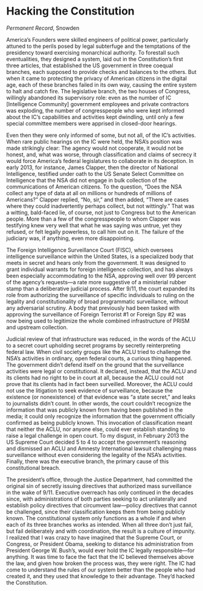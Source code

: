# Hacking the Constitution

*Permanent Record*, Snowden

America’s Founders were skilled engineers of political power,
particularly attuned to the perils posed by legal subterfuge and the
temptations of the presidency toward exercising monarchical
authority. To forestall such eventualities, they designed a system,
laid out in the Constitution’s first three articles, that established
the US government in three coequal branches, each supposed to provide
checks and balances to the others. But when it came to protecting the
privacy of American citizens in the digital age, each of these
branches failed in its own way, causing the entire system to halt and
catch fire.  The legislative branch, the two houses of Congress,
willingly abandoned its supervisory role: even as the number of IC
[Intelligence Community] government employees and private contractors
was exploding, the number of congresspeople who were kept informed
about the IC’s capabilities and activities kept dwindling, until only
a few special committee members were apprised in closed-door hearings.

Even then they were only informed of some, but not all, of the IC’s
activities. When rare public hearings on the IC were held, the NSA’s
position was made strikingly clear: The agency would not cooperate, it
would not be honest, and, what was worse, through classification and
claims of secrecy it would force America’s federal legislatures to
collaborate in its deception. In early 2013, for instance, James
Clapper, then the director of National Intelligence, testified under
oath to the US Senate Select Committee on Intelligence that the NSA
did not engage in bulk collection of the communications of American
citizens. To the question, “Does the NSA collect any type of data at
all on millions or hundreds of millions of Americans?” Clapper
replied, “No, sir,” and then added, “There are cases where they could
inadvertently perhaps collect, but not wittingly.” That was a witting,
bald-faced lie, of course, not just to Congress but to the American
people. More than a few of the congresspeople to whom Clapper was
testifying knew very well that what he was saying was untrue, yet they
refused, or felt legally powerless, to call him out on it.  The
failure of the judiciary was, if anything, even more
disappointing.

The Foreign Intelligence Surveillance Court (FISC), which oversees
intelligence surveillance within the United States, is a specialized
body that meets in secret and hears only from the government. It was
designed to grant individual warrants for foreign intelligence
collection, and has always been especially accommodating to the NSA,
approving well over 99 percent of the agency’s requests—a rate more
suggestive of a ministerial rubber stamp than a deliberative judicial
process. After 9/11, the court expanded its role from authorizing the
surveillance of specific individuals to ruling on the legality and
constitutionality of broad programmatic surveillance, without any
adversarial scrutiny. A body that previously had been tasked with
approving the surveillance of Foreign Terrorist #1 or Foreign Spy #2
was now being used to legitimize the whole combined infrastructure of
PRISM and upstream collection.

Judicial review of that infrastructure was reduced, in the words of
the ACLU to a secret court upholding secret programs by secretly
reinterpreting federal law.  When civil society groups like the ACLU
tried to challenge the NSA’s activities in ordinary, open federal
courts, a curious thing happened. The government didn’t defend itself
on the ground that the surveillance activities were legal or
constitutional. It declared, instead, that the ACLU and its clients
had no right to be in court at all, because the ACLU could not prove
that its clients had in fact been surveilled. Moreover, the ACLU could
not use the litigation to seek evidence of surveillance, because the
existence (or nonexistence) of that evidence was “a state secret,” and
leaks to journalists didn’t count. In other words, the court couldn’t
recognize the information that was publicly known from having been
published in the media; it could only recognize the information that
the government officially confirmed as being publicly known. This
invocation of classification meant that neither the ACLU, nor anyone
else, could ever establish standing to raise a legal challenge in open
court. To my disgust, in February 2013 the US Supreme Court decided 5
to 4 to accept the government’s reasoning and dismissed an ACLU and
Amnesty International lawsuit challenging mass surveillance without
even considering the legality of the NSA’s activities.  Finally, there
was the executive branch, the primary cause of this constitutional
breach.

The president’s office, through the Justice Department, had committed
the original sin of secretly issuing directives that authorized mass
surveillance in the wake of 9/11. Executive overreach has only
continued in the decades since, with administrations of both parties
seeking to act unilaterally and establish policy directives that
circumvent law—policy directives that cannot be challenged, since
their classification keeps them from being publicly known.  The
constitutional system only functions as a whole if and when each of
its three branches works as intended. When all three don’t just fail,
but fail deliberately and with coordination, the result is a culture
of impunity. I realized that I was crazy to have imagined that the
Supreme Court, or Congress, or President Obama, seeking to distance
his administration from President George W. Bush’s, would ever hold
the IC legally responsible—for anything. It was time to face the fact
that the IC believed themselves above the law, and given how broken
the process was, they were right. The IC had come to understand the
rules of our system better than the people who had created it, and
they used that knowledge to their advantage.  They’d hacked the
Constitution.
